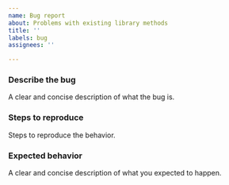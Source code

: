 ```yaml
---
name: Bug report
about: Problems with existing library methods
title: ''
labels: bug
assignees: ''

---
```


### Describe the bug
A clear and concise description of what the bug is.

### Steps to reproduce
Steps to reproduce the behavior.

### Expected behavior
A clear and concise description of what you expected to happen.
